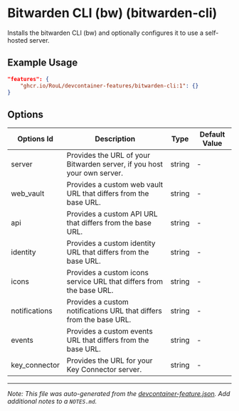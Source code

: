 
# Bitwarden CLI (bw) (bitwarden-cli)

Installs the bitwarden CLI (bw) and optionally configures it to use a self-hosted server.

## Example Usage

```json
"features": {
    "ghcr.io/RouL/devcontainer-features/bitwarden-cli:1": {}
}
```

## Options

| Options Id | Description | Type | Default Value |
|-----|-----|-----|-----|
| server | Provides the URL of your Bitwarden server, if you host your own server. | string | - |
| web_vault | Provides a custom web vault URL that differs from the base URL. | string | - |
| api | Provides a custom API URL that differs from the base URL. | string | - |
| identity | Provides a custom identity URL that differs from the base URL. | string | - |
| icons | Provides a custom icons service URL that differs from the base URL. | string | - |
| notifications | Provides a custom notifications URL that differs from the base URL. | string | - |
| events | Provides a custom events URL that differs from the base URL. | string | - |
| key_connector | Provides the URL for your Key Connector server. | string | - |



---

_Note: This file was auto-generated from the [devcontainer-feature.json](https://github.com/RouL/devcontainer-features/blob/main/src/bitwarden-cli/devcontainer-feature.json).  Add additional notes to a `NOTES.md`._
